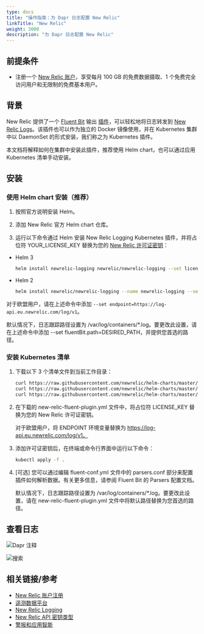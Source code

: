 ```yaml
---
type: docs
title: "操作指南：为 Dapr 日志配置 New Relic"
linkTitle: "New Relic"
weight: 3000
description: "为 Dapr 日志配置 New Relic"
---
```


## 前提条件

- 注册一个 [New Relic 账户](https://newrelic.com/signup?ref=dapr)，享受每月 100 GB 的免费数据摄取、1 个免费完全访问用户和无限制的免费基本用户。

## 背景

New Relic 提供了一个 [Fluent Bit](https://fluentbit.io/) 输出 [插件](https://github.com/newrelic/newrelic-fluent-bit-output)，可以轻松地将日志转发到 [New Relic Logs](https://github.com/newrelic/newrelic-fluent-bit-output)。该插件也可以作为独立的 Docker 镜像使用，并在 Kubernetes 集群中以 DaemonSet 的形式安装，我们称之为 Kubernetes 插件。

本文档将解释如何在集群中安装此插件，推荐使用 Helm chart，也可以通过应用 Kubernetes 清单手动安装。

## 安装

### 使用 Helm chart 安装（推荐）

1. 按照官方说明安装 Helm。

2. 添加 New Relic 官方 Helm chart 仓库。

3. 运行以下命令通过 Helm 安装 New Relic Logging Kubernetes 插件，并将占位符 YOUR_LICENSE_KEY 替换为您的 [New Relic 许可证密钥](https://docs.newrelic.com/docs/accounts/accounts-billing/account-setup/new-relic-license-key/)：

- Helm 3
    ```bash
    helm install newrelic-logging newrelic/newrelic-logging --set licenseKey=YOUR_LICENSE_KEY
    ```

- Helm 2
    ```bash
    helm install newrelic/newrelic-logging --name newrelic-logging --set licenseKey=YOUR_LICENSE_KEY
    ```

对于欧盟用户，请在上述命令中添加 `--set endpoint=https://log-api.eu.newrelic.com/log/v1`。

默认情况下，日志跟踪路径设置为 /var/log/containers/*.log。要更改此设置，请在上述命令中添加 --set fluentBit.path=DESIRED_PATH，并提供您首选的路径。

### 安装 Kubernetes 清单

1. 下载以下 3 个清单文件到当前工作目录：

    ```bash
    curl https://raw.githubusercontent.com/newrelic/helm-charts/master/charts/newrelic-logging/k8s/fluent-conf.yml > fluent-conf.yml
    curl https://raw.githubusercontent.com/newrelic/helm-charts/master/charts/newrelic-logging/k8s/new-relic-fluent-plugin.yml > new-relic-fluent-plugin.yml
    curl https://raw.githubusercontent.com/newrelic/helm-charts/master/charts/newrelic-logging/k8s/rbac.yml > rbac.yml
    ```

2. 在下载的 new-relic-fluent-plugin.yml 文件中，将占位符 LICENSE_KEY 替换为您的 New Relic 许可证密钥。

    对于欧盟用户，将 ENDPOINT 环境变量替换为 https://log-api.eu.newrelic.com/log/v1。

3. 添加许可证密钥后，在终端或命令行界面中运行以下命令：
    ```bash
    kubectl apply -f .
    ```

4. [可选] 您可以通过编辑 fluent-conf.yml 文件中的 parsers.conf 部分来配置插件如何解析数据。有关更多信息，请参阅 Fluent Bit 的 Parsers 配置文档。

    默认情况下，日志跟踪路径设置为 /var/log/containers/*.log。要更改此设置，请在 new-relic-fluent-plugin.yml 文件中将默认路径替换为您首选的路径。

## 查看日志

![Dapr 注释](/images/nr-logging-1.png)

![搜索](/images/nr-logging-2.png)

## 相关链接/参考

* [New Relic 账户注册](https://newrelic.com/signup)
* [遥测数据平台](https://newrelic.com/platform/telemetry-data-platform)
* [New Relic Logging](https://github.com/newrelic/helm-charts/tree/master/charts/newrelic-logging)
* [New Relic API 密钥类型](https://docs.newrelic.com/docs/apis/intro-apis/new-relic-api-keys/)
* [警报和应用智能](https://docs.newrelic.com/docs/alerts-applied-intelligence/overview/)
